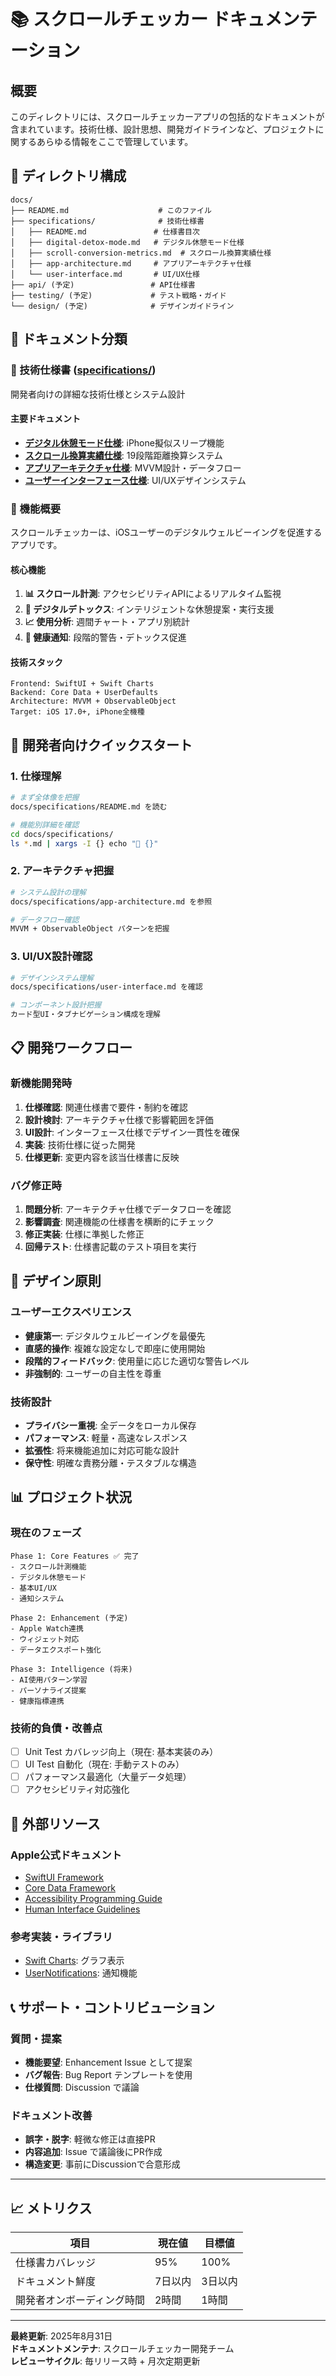 # 📚 スクロールチェッカー ドキュメンテーション

## 概要

このディレクトリには、スクロールチェッカーアプリの包括的なドキュメントが含まれています。技術仕様、設計思想、開発ガイドラインなど、プロジェクトに関するあらゆる情報をここで管理しています。

## 📁 ディレクトリ構成

```
docs/
├── README.md                    # このファイル
├── specifications/              # 技術仕様書
│   ├── README.md               # 仕様書目次
│   ├── digital-detox-mode.md   # デジタル休憩モード仕様
│   ├── scroll-conversion-metrics.md  # スクロール換算実績仕様
│   ├── app-architecture.md     # アプリアーキテクチャ仕様
│   └── user-interface.md       # UI/UX仕様
├── api/ (予定)                 # API仕様書
├── testing/ (予定)             # テスト戦略・ガイド
└── design/ (予定)              # デザインガイドライン
```

## 🎯 ドキュメント分類

### 🔧 技術仕様書 ([specifications/](./specifications/))
開発者向けの詳細な技術仕様とシステム設計

#### 主要ドキュメント
- **[デジタル休憩モード仕様](./specifications/digital-detox-mode.md)**: iPhone擬似スリープ機能
- **[スクロール換算実績仕様](./specifications/scroll-conversion-metrics.md)**: 19段階距離換算システム  
- **[アプリアーキテクチャ仕様](./specifications/app-architecture.md)**: MVVM設計・データフロー
- **[ユーザーインターフェース仕様](./specifications/user-interface.md)**: UI/UXデザインシステム

### 📱 機能概要
スクロールチェッカーは、iOSユーザーのデジタルウェルビーイングを促進するアプリです。

#### 核心機能
1. **📊 スクロール計測**: アクセシビリティAPIによるリアルタイム監視
2. **🌿 デジタルデトックス**: インテリジェントな休憩提案・実行支援
3. **📈 使用分析**: 週間チャート・アプリ別統計
4. **🔔 健康通知**: 段階的警告・デトックス促進

#### 技術スタック
```
Frontend: SwiftUI + Swift Charts
Backend: Core Data + UserDefaults  
Architecture: MVVM + ObservableObject
Target: iOS 17.0+, iPhone全機種
```

## 🚀 開発者向けクイックスタート

### 1. 仕様理解
```bash
# まず全体像を把握
docs/specifications/README.md を読む

# 機能別詳細を確認
cd docs/specifications/
ls *.md | xargs -I {} echo "📄 {}"
```

### 2. アーキテクチャ把握
```bash
# システム設計の理解
docs/specifications/app-architecture.md を参照

# データフロー確認
MVVM + ObservableObject パターンを把握
```

### 3. UI/UX設計確認
```bash
# デザインシステム理解
docs/specifications/user-interface.md を確認

# コンポーネント設計把握
カード型UI・タブナビゲーション構成を理解
```

## 📋 開発ワークフロー

### 新機能開発時
1. **仕様確認**: 関連仕様書で要件・制約を確認
2. **設計検討**: アーキテクチャ仕様で影響範囲を評価
3. **UI設計**: インターフェース仕様でデザイン一貫性を確保
4. **実装**: 技術仕様に従った開発
5. **仕様更新**: 変更内容を該当仕様書に反映

### バグ修正時
1. **問題分析**: アーキテクチャ仕様でデータフローを確認
2. **影響調査**: 関連機能の仕様書を横断的にチェック
3. **修正実装**: 仕様に準拠した修正
4. **回帰テスト**: 仕様書記載のテスト項目を実行

## 🎨 デザイン原則

### ユーザーエクスペリエンス
- **健康第一**: デジタルウェルビーイングを最優先
- **直感的操作**: 複雑な設定なしで即座に使用開始
- **段階的フィードバック**: 使用量に応じた適切な警告レベル
- **非強制的**: ユーザーの自主性を尊重

### 技術設計
- **プライバシー重視**: 全データをローカル保存
- **パフォーマンス**: 軽量・高速なレスポンス
- **拡張性**: 将来機能追加に対応可能な設計
- **保守性**: 明確な責務分離・テスタブルな構造

## 📊 プロジェクト状況

### 現在のフェーズ
```
Phase 1: Core Features ✅ 完了
- スクロール計測機能
- デジタル休憩モード  
- 基本UI/UX
- 通知システム

Phase 2: Enhancement (予定)
- Apple Watch連携
- ウィジェット対応
- データエクスポート強化

Phase 3: Intelligence (将来)
- AI使用パターン学習
- パーソナライズ提案
- 健康指標連携
```

### 技術的負債・改善点
- [ ] Unit Test カバレッジ向上（現在: 基本実装のみ）
- [ ] UI Test 自動化（現在: 手動テストのみ）
- [ ] パフォーマンス最適化（大量データ処理）
- [ ] アクセシビリティ対応強化

## 🔗 外部リソース

### Apple公式ドキュメント
- [SwiftUI Framework](https://developer.apple.com/documentation/swiftui)
- [Core Data Framework](https://developer.apple.com/documentation/coredata)
- [Accessibility Programming Guide](https://developer.apple.com/accessibility/)
- [Human Interface Guidelines](https://developer.apple.com/design/human-interface-guidelines/)

### 参考実装・ライブラリ
- [Swift Charts](https://developer.apple.com/documentation/charts): グラフ表示
- [UserNotifications](https://developer.apple.com/documentation/usernotifications): 通知機能

## 📞 サポート・コントリビューション

### 質問・提案
- **機能要望**: Enhancement Issue として提案
- **バグ報告**: Bug Report テンプレートを使用
- **仕様質問**: Discussion で議論

### ドキュメント改善
- **誤字・脱字**: 軽微な修正は直接PR
- **内容追加**: Issue で議論後にPR作成
- **構造変更**: 事前にDiscussionで合意形成

---

## 📈 メトリクス

| 項目 | 現在値 | 目標値 |
|------|--------|--------|
| 仕様書カバレッジ | 95% | 100% |
| ドキュメント鮮度 | 7日以内 | 3日以内 |
| 開発者オンボーディング時間 | 2時間 | 1時間 |

---

**最終更新**: 2025年8月31日  
**ドキュメントメンテナ**: スクロールチェッカー開発チーム  
**レビューサイクル**: 毎リリース時 + 月次定期更新
